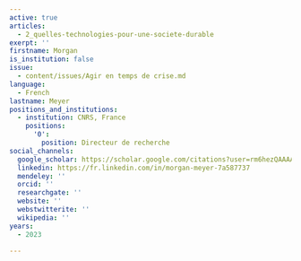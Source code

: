 ```yaml
---
active: true
articles:
  - 2_quelles-technologies-pour-une-societe-durable
exerpt: ''
firstname: Morgan
is_institution: false
issue:
  - content/issues/Agir en temps de crise.md
language:
  - French
lastname: Meyer
positions_and_institutions:
  - institution: CNRS, France
    positions:
      '0':
        position: Directeur de recherche
social_channels:
  google_scholar: https://scholar.google.com/citations?user=rm6hezQAAAAJ&hl=en
  linkedin: https://fr.linkedin.com/in/morgan-meyer-7a587737
  mendeley: ''
  orcid: ''
  researchgate: ''
  website: ''
  webstwitterite: ''
  wikipedia: ''
years:
  - 2023

---
```

